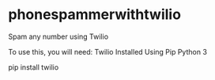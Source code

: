 # phonespammerwithtwilio
Spam any number using Twilio




To use this, you will need:
Twilio Installed Using Pip
Python 3

pip install twilio
